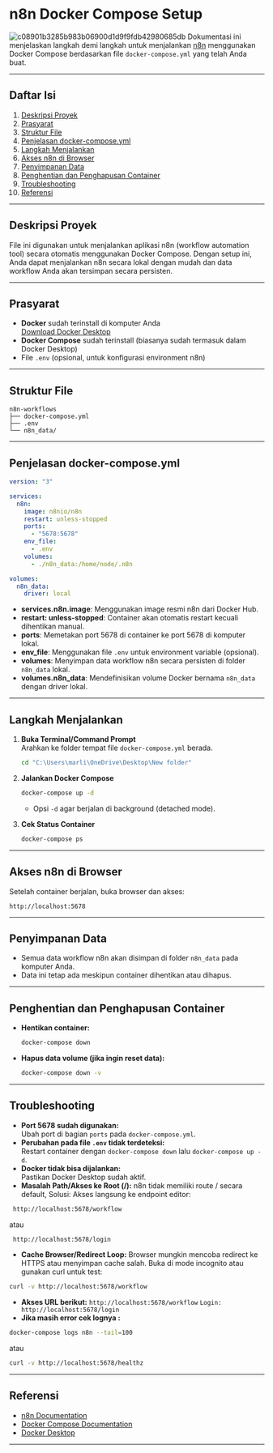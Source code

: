 # n8n Docker Compose Setup
![c08901b3285b983b06900d1d9f9fdb42980685db](https://github.com/user-attachments/assets/c854d31a-e52a-4022-9b65-b7fbf6a7df28)
Dokumentasi ini menjelaskan langkah demi langkah untuk menjalankan [n8n](https://n8n.io/) menggunakan Docker Compose berdasarkan file `docker-compose.yml` yang telah Anda buat.

---

## Daftar Isi

1. [Deskripsi Proyek](#deskripsi-proyek)
2. [Prasyarat](#prasyarat)
3. [Struktur File](#struktur-file)
4. [Penjelasan docker-compose.yml](#penjelasan-docker-composeyml)
5. [Langkah Menjalankan](#langkah-menjalankan)
6. [Akses n8n di Browser](#akses-n8n-di-browser)
7. [Penyimpanan Data](#penyimpanan-data)
8. [Penghentian dan Penghapusan Container](#penghentian-dan-penghapusan-container)
9. [Troubleshooting](#troubleshooting)
10. [Referensi](#referensi)

---

## Deskripsi Proyek

File ini digunakan untuk menjalankan aplikasi n8n (workflow automation tool) secara otomatis menggunakan Docker Compose. Dengan setup ini, Anda dapat menjalankan n8n secara lokal dengan mudah dan data workflow Anda akan tersimpan secara persisten.

---

## Prasyarat

- **Docker** sudah terinstall di komputer Anda  
  [Download Docker Desktop](https://www.docker.com/products/docker-desktop/)
- **Docker Compose** sudah terinstall (biasanya sudah termasuk dalam Docker Desktop)
- File `.env` (opsional, untuk konfigurasi environment n8n)

---

## Struktur File

```
n8n-workflows
├── docker-compose.yml
├── .env               
└── n8n_data/          
```

---

## Penjelasan docker-compose.yml

```yaml
version: "3"

services:
  n8n:
    image: n8nio/n8n
    restart: unless-stopped
    ports:
      - "5678:5678"
    env_file:
      - .env
    volumes:
      - ./n8n_data:/home/node/.n8n

volumes:
  n8n_data:
    driver: local
```

- **services.n8n.image**: Menggunakan image resmi n8n dari Docker Hub.
- **restart: unless-stopped**: Container akan otomatis restart kecuali dihentikan manual.
- **ports**: Memetakan port 5678 di container ke port 5678 di komputer lokal.
- **env_file**: Menggunakan file `.env` untuk environment variable (opsional).
- **volumes**: Menyimpan data workflow n8n secara persisten di folder `n8n_data` lokal.
- **volumes.n8n_data**: Mendefinisikan volume Docker bernama `n8n_data` dengan driver lokal.

---

## Langkah Menjalankan

1. **Buka Terminal/Command Prompt**  
   Arahkan ke folder tempat file `docker-compose.yml` berada.

   ```sh
   cd "C:\Users\marli\OneDrive\Desktop\New folder"
   ```

2. **Jalankan Docker Compose**

   ```sh
   docker-compose up -d
   ```

   - Opsi `-d` agar berjalan di background (detached mode).

3. **Cek Status Container**

   ```sh
   docker-compose ps
   ```

---

## Akses n8n di Browser

Setelah container berjalan, buka browser dan akses:

```
http://localhost:5678
```

---

## Penyimpanan Data

- Semua data workflow n8n akan disimpan di folder `n8n_data` pada komputer Anda.
- Data ini tetap ada meskipun container dihentikan atau dihapus.

---

## Penghentian dan Penghapusan Container

- **Hentikan container:**
  ```sh
  docker-compose down
  ```
- **Hapus data volume (jika ingin reset data):**
  ```sh
  docker-compose down -v
  ```

---

## Troubleshooting

- **Port 5678 sudah digunakan:**  
  Ubah port di bagian `ports` pada `docker-compose.yml`.
- **Perubahan pada file `.env` tidak terdeteksi:**  
  Restart container dengan `docker-compose down` lalu `docker-compose up -d`.
- **Docker tidak bisa dijalankan:**  
  Pastikan Docker Desktop sudah aktif.
- **Masalah Path/Akses ke Root (/):**
  n8n tidak memiliki route / secara default, Solusi: Akses langsung ke endpoint editor:
 ```sh
  http://localhost:5678/workflow
  ```
atau 
```sh
 http://localhost:5678/login
  ```
- **Cache Browser/Redirect Loop:**
Browser mungkin mencoba redirect ke HTTPS atau menyimpan cache salah. Buka di mode incognito atau gunakan curl untuk test:
```sh
curl -v http://localhost:5678/workflow
  ```
- **Akses URL berikut:**
  `http://localhost:5678/workflow` 
  `Login: http://localhost:5678/login` 
- **Jika masih error cek lognya :**
```sh
docker-compose logs n8n --tail=100
  ```
atau 
```sh
curl -v http://localhost:5678/healthz
  ```
---

## Referensi

- [n8n Documentation](https://docs.n8n.io/)
- [Docker Compose Documentation](https://docs.docker.com/compose/)
- [Docker Desktop](https://www.docker.com/products/docker-desktop/)

---
